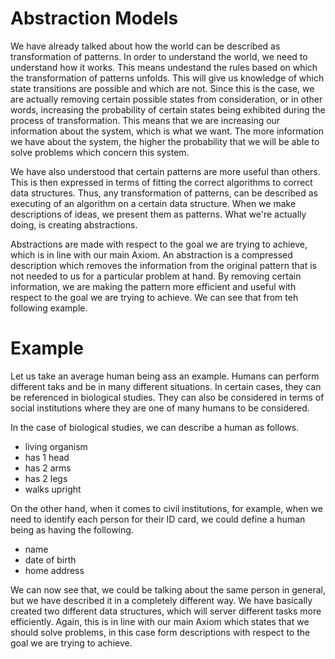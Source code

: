 # Abstraction Models

We have already talked about how the world can be described as transformation of patterns. In order to understand the world, we need to understand how it works. This means undestand the rules based on which the transformation of patterns unfolds. This will give us knowledge of which state transitions are possible and which are not. Since this is the case, we are actually removing certain possible states from consideration, or in other words, increasing the probability of certain states being exhibited during the process of transformation. This means that we are increasing our information about the system, which is what we want. The more information we have about the system, the higher the probability that we will be able to solve problems which concern this system.

We have also understood that certain patterns are more useful than others. This is then expressed in terms of fitting the correct algorithms to correct data structures. Thus, any transformation of patterns, can be described as executing of an algorithm on a certain data structure. When we make descriptions of ideas, we present them as patterns. What we're actually doing, is creating abstractions.

Abstractions are made with respect to the goal we are trying to achieve, which is in line with our main Axiom. An abstraction is a compressed description which removes the information from the original pattern that is not needed to us for a particular problem at hand. By removing certain information, we are making the pattern more efficient and useful with respect to the goal we are trying to achieve. We can see that from teh following example.

# Example

Let us take an average human being ass an example. Humans can perform different taks and be in many different situations. In certain cases, they can be referenced in biological studies. They can also be considered in terms of social institutions where they are one of many humans to be considered.

In the case of biological studies, we can describe a human as follows.

- living organism
- has 1 head
- has 2 arms
- has 2 legs
- walks upright

On the other hand, when it comes to civil institutions, for example, when we need to identify each person for their ID card, we could define a human being as having the following.

- name
- date of birth
- home address

We can now see that, we could be talking about the same person in general, but we have described it in a completely different way. We have basically created two different data structures, which will server different tasks more efficiently. Again, this is in line with our main Axiom which states that we should solve problems, in this case form descriptions with respect to the goal we are trying to achieve.

